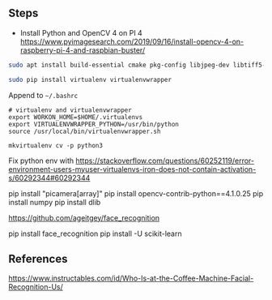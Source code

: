 
## Steps

* Install Python and OpenCV 4 on PI 4 https://www.pyimagesearch.com/2019/09/16/install-opencv-4-on-raspberry-pi-4-and-raspbian-buster/

```sh
sudo apt install build-essential cmake pkg-config libjpeg-dev libtiff5-dev libjasper-dev libpng-dev libavcodec-dev libavformat-dev libswscale-dev libv4l-dev libxvidcore-dev libx264-dev libfontconfig1-dev libcairo2-dev libgdk-pixbuf2.0-dev libpango1.0-dev libgtk2.0-dev libgtk-3-dev libatlas-base-dev gfortran libatlas-base-dev gfortran libhdf5-dev libhdf5-serial-dev libhdf5-103 libqtgui4 libqtwebkit4 libqt4-test python3-pyqt5 python3-dev
```

```sh
sudo pip install virtualenv virtualenvwrapper
```

Append to `~/.bashrc`

```
# virtualenv and virtualenvwrapper
export WORKON_HOME=$HOME/.virtualenvs
export VIRTUALENVWRAPPER_PYTHON=/usr/bin/python
source /usr/local/bin/virtualenvwrapper.sh
```

```
mkvirtualenv cv -p python3
```

Fix python env with https://stackoverflow.com/questions/60252119/error-environment-users-myuser-virtualenvs-iron-does-not-contain-activation-s/60292344#60292344


pip install "picamera[array]"
pip install opencv-contrib-python==4.1.0.25
pip install numpy
pip install dlib

https://github.com/ageitgey/face_recognition

pip install face_recognition
pip install -U scikit-learn

## References

https://www.instructables.com/id/Who-Is-at-the-Coffee-Machine-Facial-Recognition-Us/